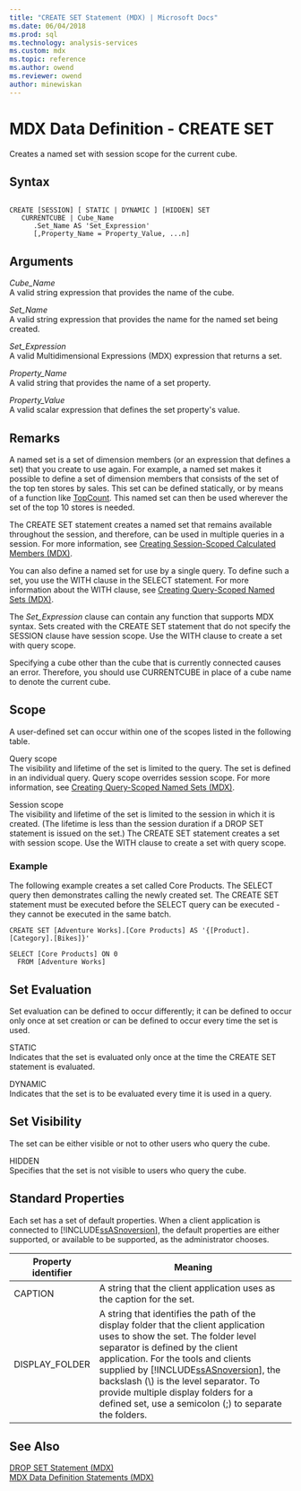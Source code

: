 ```yaml
---
title: "CREATE SET Statement (MDX) | Microsoft Docs"
ms.date: 06/04/2018
ms.prod: sql
ms.technology: analysis-services
ms.custom: mdx
ms.topic: reference
ms.author: owend
ms.reviewer: owend
author: minewiskan
---
```

# MDX Data Definition - CREATE SET


  Creates a named set with session scope for the current cube.  
  
## Syntax  
  
```  
  
CREATE [SESSION] [ STATIC | DYNAMIC ] [HIDDEN] SET   
   CURRENTCUBE | Cube_Name  
      .Set_Name AS 'Set_Expression'  
      [,Property_Name = Property_Value, ...n]  
```  
  
## Arguments  
 *Cube_Name*  
 A valid string expression that provides the name of the cube.  
  
 *Set_Name*  
 A valid string expression that provides the name for the named set being created.  
  
 *Set_Expression*  
 A valid Multidimensional Expressions (MDX) expression that returns a set.  
  
 *Property_Name*  
 A valid string that provides the name of a set property.  
  
 *Property_Value*  
 A valid scalar expression that defines the set property's value.  
  
## Remarks  
 A named set is a set of dimension members (or an expression that defines a set) that you create to use again. For example, a named set makes it possible to define a set of dimension members that consists of the set of the top ten stores by sales. This set can be defined statically, or by means of a function like [TopCount](../mdx/topcount-mdx.md). This named set can then be used wherever the set of the top 10 stores is needed.  
  
 The CREATE SET statement creates a named set that remains available throughout the session, and therefore, can be used in multiple queries in a session. For more information, see [Creating Session-Scoped Calculated Members &#40;MDX&#41;](https://docs.microsoft.com/analysis-services/multidimensional-models/mdx/mdx-calculated-members-session-scoped-calculated-members).  
  
 You can also define a named set for use by a single query. To define such a set, you use the WITH clause in the SELECT statement. For more information about the WITH clause, see [Creating Query-Scoped Named Sets &#40;MDX&#41;](https://docs.microsoft.com/analysis-services/multidimensional-models/mdx/mdx-named-sets-creating-query-scoped-named-sets).  
  
 The *Set_Expression* clause can contain any function that supports MDX syntax. Sets created with the CREATE SET statement that do not specify the SESSION clause have session scope. Use the WITH clause to create a set with query scope.  
  
 Specifying a cube other than the cube that is currently connected causes an error. Therefore, you should use CURRENTCUBE in place of a cube name to denote the current cube.  
  
## Scope  
 A user-defined set can occur within one of the scopes listed in the following table.  
  
 Query scope  
 The visibility and lifetime of the set is limited to the query. The set is defined in an individual query. Query scope overrides session scope. For more information, see [Creating Query-Scoped Named Sets &#40;MDX&#41;](https://docs.microsoft.com/analysis-services/multidimensional-models/mdx/mdx-named-sets-creating-query-scoped-named-sets).  
  
 Session scope  
 The visibility and lifetime of the set is limited to the session in which it is created. (The lifetime is less than the session duration if a DROP SET statement is issued on the set.) The CREATE SET statement creates a set with session scope. Use the WITH clause to create a set with query scope.  
  
### Example  
 The following example creates a set called Core Products. The SELECT query then demonstrates calling the newly created set. The CREATE SET statement must be executed before the SELECT query can be executed - they cannot be executed in the same batch.  
  
```  
CREATE SET [Adventure Works].[Core Products] AS '{[Product].[Category].[Bikes]}'  
  
SELECT [Core Products] ON 0  
  FROM [Adventure Works]  
```  
  
## Set Evaluation  
 Set evaluation can be defined to occur differently; it can be defined to occur only once at set creation or can be defined to occur every time the set is used.  
  
 STATIC  
 Indicates that the set is evaluated only once at the time the CREATE SET statement is evaluated.  
  
 DYNAMIC  
 Indicates that the set is to be evaluated every time it is used in a query.  
  
## Set Visibility  
 The set can be either visible or not to other users who query the cube.  
  
 HIDDEN  
 Specifies that the set is not visible to users who query the cube.  
  
## Standard Properties  
 Each set has a set of default properties. When a client application is connected to [!INCLUDE[ssASnoversion](../includes/ssasnoversion-md.md)], the default properties are either supported, or available to be supported, as the administrator chooses.  
  
|Property identifier|Meaning|  
|-------------------------|-------------|  
|CAPTION|A string that the client application uses as the caption for the set.|  
|DISPLAY_FOLDER|A string that identifies the path of the display folder that the client application uses to show the set. The folder level separator is defined by the client application. For the tools and clients supplied by [!INCLUDE[ssASnoversion](../includes/ssasnoversion-md.md)], the backslash (\\) is the level separator. To provide multiple display folders for a defined set, use a semicolon (;) to separate the folders.|  
  
## See Also  
 [DROP SET Statement &#40;MDX&#41;](../mdx/mdx-data-definition-drop-set.md)   
 [MDX Data Definition Statements &#40;MDX&#41;](../mdx/mdx-data-definition-statements-mdx.md)  
  
  
